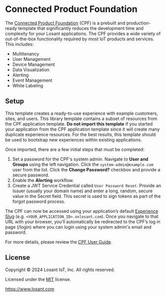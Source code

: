 # Connected Product Foundation

The [Connected Product Foundation](https://docs.losant.com/cpf/overview/) (CPF) is a prebuilt and production-ready template that significantly reduces the development time and complexity for your Losant applications. The CPF provides a wide variety of out-of-the-box functionality required by most IoT products and services. This includes:

* Multitenancy
* User Management
* Device Management
* Data Visualization
* Alerting
* Event Management
* White Labeling

## Setup

This template creates a ready-to-use experience with example customers, sites, and users. This library template contains a subset of resources from the CPF application template. **Do not import this template** if you started your application from the CPF application template since it will create many duplicate experience resources. For the best results, this template should be used to bootstrap new experiences within existing applications.

Once imported, there are a few initial steps that must be completed:

1. Set a password for the CPF's system admin. Navigate to **User and Groups** using the left navigation. Click the `system-admin@example.com` user from the list. Click the **Change Password?** checkbox and provide a secure password.
1. Enable the **Alerting** workflow.
1. Create a JWT Service Credential called `User Password Reset`. Provide an Issuer (usually your domain name) and enter a long, random, secure value in the Secret field. This secret is used to sign tokens as part of the forgot password process.

The CPF can now be accessed using your application’s default [Experience Slug](https://docs.losant.com/experiences/domains/#experience-slugs) (e.g. `<YOUR_APPLICATION_ID>.onlosant.com`). Once you navigate to that URL with your browser, you’ll automatically be redirected to the CPF’s log in page (/login) where you can login using your system admin's email and password.

For more details, please review the [CPF User Guide](https://docs.losant.com/cpf/user-guide/).

## License

Copyright &copy; 2024 Losant IoT, Inc. All rights reserved.

Licensed under the [MIT](https://github.com/Losant/losant-templates/blob/master/LICENSE.txt) license.

https://www.losant.com